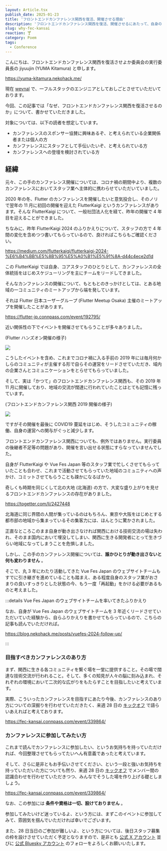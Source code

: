 ```yaml
---
layout: Article.tsx
publish_date: 2025-01-23
title: 'フロントエンドカンファレンス関西を復活、開催させる理由'
description: 'フロントエンドカンファレンス関西を復活、開催させるにあたって、自身のお気持ちを整理する'
slug: why-fec-kansai
reaction: 🍸
category: Poem
tags:
  - Conference
---
```


こんにちは、フロントエンドカンファレンス関西を復活させよか委員会の実行委員長の jiyuujin (YUMA Kitamura) と申します。

https://yuma-kitamura.nekohack.me/

現在 [wevnal](https://wevnal.co.jp/service/chatbot/) で、一フルスタックのエンジニアとしておしごとさせていただいております。

今回、この記事では「なぜ、フロントエンドカンファレンス関西を復活させるのか」について、書かせていただきました。

対象については、以下の読者を想定しています。

- カンファレンスのスポンサー協賛に興味あるぞ、と考えられている企業関係者または個人の方
- カンファレンスにスタッフとして手伝いたいぞ、と考えられている方
- カンファレンスへの登壇を検討されている方

## 経緯

元々、この手のカンファレンス開催については、コロナ禍の期間中より、複数のカンファレンスにおいてスタッフ業へ主体的に携わらせていただいていました。

2020 年の冬、Flutter のカンファレンスを開催したいと意気投合し、そのノリで翌年の 11 月に初回の開催を迎えた FlutterKaigi というカンファレンスがあります。そんな FlutterKaigi について、一般社団法人化を経て、昨年の開催で 4 年目を迎えることができました。

ちなみに、昨年 FlutterKaigi 2024 のふりかえりについて、スタッフの方で 4 年間の変化を含めつつ書いてもらっているので、良ければこちらもご確認ください。

https://medium.com/flutterkaigi/flutterkaigi-2024-%E6%B4%BB%E5%8B%95%E5%A0%B1%E5%91%8A-d44c4ece2d1d

この FlutterKaigi では自身、コアスタッフのひとりとして、カンファレンスの全体統括をはじめスケジューリングを主にチームをリードしてきました。

そんなカンファレンスの開催について、もともとのきっかけとしては、とある地域の一コミュニティのミートアップから端を発しています。

それは Flutter 日本ユーザーグループ (Flutter Meetup Osaka) 主催のミートアップを開催したことがあります。

https://flutter-jp.connpass.com/event/192795/

近い関係性の下でイベントを開催させてもらうことが多々ありました。

(Flutter ハンズオン開催の様子)

![](https://i.imgur.com/YL5sEm5.jpg)

こうしたイベントを含め、これまでコロナ禍に入る手前の 2019 年には毎月何かしらのコミュニティが主催する形で自らその運営をリードさせていただき、域内の企業さんとコミュニケーションをとらせてもらっていました。

そして、実は「かつて」のフロントエンドカンファレンス関西も、その 2019 年 11 月に開催しており、地域の交流が闊達に行われていたことはとても記憶に残っています。

(フロントエンドカンファレンス関西 2019 開催の様子)

![](https://i.imgur.com/GEBPH3e.jpg)

ですがその開催を最後に COVID19 蔓延をはじめ、そうしたコミュニティの稼働、自身の運営への関与がぐっと減少します。

フロントエンドカンファレンス関西についても、例外ではありません。実行委員の後継者不足等の問題があり、開催を言い出せる状態にすらなっていませんでした。

自身が FlutterKaigi や Vue Fes Japan 等のスタッフ業で忙しくさせてもらっていたことも合わせ、これまで活動させてもらっていた地域のコミュニティへの声かけ、コミットさせてもらうことも疎かになるばかり。

奇しくも時期を同じくして北の大地 (北海道) の方で、大変な盛り上がりを見せるフロントエンドカンファレンスの存在がありました。

https://togetter.com/li/2427448

北海道に同じ界隈の人間が集っているのはもちろん、東京や大阪をはじめとする都市部の地域から集まっているその集客力には、ほんとうに驚かされました。

正直なところこのまま自身が動き出さなければ関西における技術交流の場は失われ、そのまま国内において埋没してしまい、関西に生きる開発者にとって生きづらい地域になってしまうことを危惧しました。

しかし、この手のカンファレンス開催については、**誰かひとりが動き出さないと何も変わりません** 。

そこで、丸 3 年にわたり活動してきた Vue Fes Japan のウェブサイトチームもすでに引き継ぎを進めていることも踏まえ、ある程度自身のスタッフ業がおさまりの良いすっきりとした状態の今、もう一度「再起動」をかける必要があるものと考えました。

:::details Vue Fes Japan のウェブサイトチームを率いてきたふりかえり

なお、自身が Vue Fes Japan のウェブサイトチームを 3 年近くリードさせていただいていた経験から、自らふりかえりを書かせてもらっているので、こちらの記事も読んでいただければ。

https://blog.nekohack.me/posts/vuefes-2024-follow-up/

:::

### 目指すべきカンファレンスのあり方

まず、関西に生きる各コミュニティを繋ぐ場を一堂に提供すること。その場で闊達な技術交流が行われること。そして、多くの知見が人々の脳に刻み込まれ、それぞれの環境において二次的な広がりをもたらすことを目指したいと考えています。

実際、こういったカンファレンスを目指すにあたり今後、カンファレンスのあり方についての深掘りを行わせていただきたく、来週 28 日の [キックオフ](https://fec-kansai.connpass.com/event/339864/) で語らいあえればと考えております。

https://fec-kansai.connpass.com/event/339864/

### カンファレンスに参加してみたい方

これまで読んでカンファレンスに参加したい、というお気持ちを持っていただければ、今回整理させてもらってたいへん有意義であったと考えています。

そして、さらに是非ともお手伝いさせてください、という一段と強いお気持ちを持っていただいた方についても然り、来週 28 日の [キックオフ](https://fec-kansai.connpass.com/event/339864/) でメンバー間の認識合わせを行わせていただきつつ、みんなでそうした場を作り上げる礎としましょう。

https://fec-kansai.connpass.com/event/339864/

なお、この参加には **条件や資格は一切、設けておりません** 。

参加してみたいけど迷っているよ、という方には、まずこのイベントに参加してみて、雰囲気を掴んでいただければ幸いでございます。

また、28 日当日のご参加が難しいよ、という方については、後日スタッフ募集の枠を設けさせていただく予定となりますので、是非とも [公式 X アカウント](https://x.com/fec_kansai) 並びに [公式 Bluesky アカウント](https://bsky.app/profile/fec-kansai.bsky.social) のフォローをよろしくお願いいたします。
